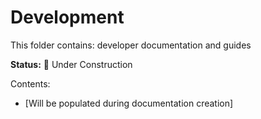 # Development

This folder contains: developer documentation and guides

**Status:** 🚧 Under Construction

Contents:
- [Will be populated during documentation creation]
